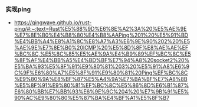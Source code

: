 ### 实现ping

- https://qingwave.github.io/rust-ping/#:~:text=Rust%E5%88%9D%E6%8E%A2%3A%20%E5%AE%9E%E7%8E%B0%E4%B8%80%E4%B8%AAPing%201%20%E5%91%BD%E4%BB%A4%E8%A1%8C%E8%A7%A3%E6%9E%90%202%20%E5%AE%9E%E7%8E%B0%20ICMP%20%E5%8D%8F%E8%AE%AE%EF%BC%8C,%E5%8C%85%E5%AE%9A%E4%B9%89%EF%BC%8C%E5%8F%AF%E4%BB%A5%E4%BD%BF%E7%94%A8%20socket2%20%E5%BA%93%E5%8F%91%E9%80%81%203%20%E5%91%A8%E6%9C%9F%E6%80%A7%E5%8F%91%E9%80%81%20Ping%EF%BC%8C%E9%80%9A%E8%BF%87%E5%A4%9A%E7%BA%BF%E7%A8%8B%E5%8F%91%E9%80%81%EF%BC%8C%E5%86%8D%E6%B1%87%E6%80%BB%E7%BB%93%E6%9E%9C%204%20%E7%9B%91%E5%90%AC%E9%80%80%E5%87%BA%E4%BF%A1%E5%8F%B7